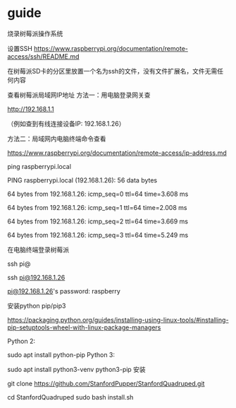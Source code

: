 # guide

烧录树莓派操作系统


设置SSH
https://www.raspberrypi.org/documentation/remote-access/ssh/README.md

在树莓派SD卡的分区里放置一个名为ssh的文件，没有文件扩展名，文件无需任何内容



查看树莓派局域网IP地址
方法一：用电脑登录网关查 

http://192.168.1.1

（例如查到有线连接设备IP: 192.168.1.26）


方法二：局域网内电脑终端命令查看

https://www.raspberrypi.org/documentation/remote-access/ip-address.md

ping raspberrypi.local


PING raspberrypi.local (192.168.1.26): 56 data bytes

64 bytes from 192.168.1.26: icmp_seq=0 ttl=64 time=3.608 ms

64 bytes from 192.168.1.26: icmp_seq=1 ttl=64 time=2.008 ms

64 bytes from 192.168.1.26: icmp_seq=2 ttl=64 time=3.669 ms

64 bytes from 192.168.1.26: icmp_seq=3 ttl=64 time=5.249 ms



在电脑终端登录树莓派

ssh pi@<IP>

ssh pi@192.168.1.26

pi@192.168.1.26's password: raspberry



安装python pip/pip3

https://packaging.python.org/guides/installing-using-linux-tools/#installing-pip-setuptools-wheel-with-linux-package-managers

Python 2:

sudo apt install python-pip
Python 3:

sudo apt install python3-venv python3-pip
 安装

git clone https://github.com/StanfordPupper/StanfordQuadruped.git

cd StanfordQuadruped
sudo bash install.sh
